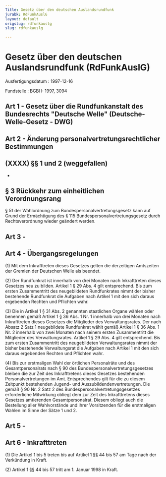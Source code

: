 ```yaml
---
Title: Gesetz über den deutschen Auslandsrundfunk
jurabk: RdFunkAuslG
layout: default
origslug: rdfunkauslg
slug: rdfunkauslg

---
```


# Gesetz über den deutschen Auslandsrundfunk (RdFunkAuslG)

Ausfertigungsdatum
:   1997-12-16

Fundstelle
:   BGBl I: 1997, 3094



## Art 1 - Gesetz über die Rundfunkanstalt des Bundesrechts "Deutsche Welle" (Deutsche-Welle-Gesetz - DWG)



## Art 2 - Änderung personalvertretungsrechtlicher Bestimmungen



## (XXXX) §§ 1 und 2 (weggefallen)

-


## § 3 Rückkehr zum einheitlichen Verordnungsrang

§ 51 der Wahlordnung zum Bundespersonalvertretungsgesetz kann auf Grund der Ermächtigung des § 115 Bundespersonalvertretungsgesetz durch Rechtsverordnung wieder geändert werden.


## Art 3 - 



## Art 4 - Übergangsregelungen

(1) Mit dem Inkrafttreten dieses Gesetzes gelten die derzeitigen Amtszeiten der Gremien der Deutschen Welle als beendet.

(2) Der Rundfunkrat ist innerhalb von drei Monaten nach Inkrafttreten dieses Gesetzes neu zu bilden. Artikel 1 § 29 Abs. 4 gilt entsprechend. Bis zum ersten Zusammentritt des neugebildeten Rundfunkrates nimmt der bisher bestehende Rundfunkrat die Aufgaben nach Artikel 1 mit den sich daraus ergebenden Rechten und Pflichten wahr.

(3) Die in Artikel 1 § 31 Abs. 2 genannten staatlichen Organe wählen oder benennen gemäß Artikel 1 § 36 Abs. 1 Nr. 1 innerhalb von drei Monaten nach Inkrafttreten dieses Gesetzes die Mitglieder des Verwaltungsrates. Der nach Absatz 2 Satz 1 neugebildete Rundfunkrat wählt gemäß Artikel 1 § 36 Abs. 1 Nr. 2 innerhalb von zwei Monaten nach seinem ersten Zusammentritt die Mitglieder des Verwaltungsrates. Artikel 1 § 29 Abs. 4 gilt entsprechend. Bis zum ersten Zusammentritt des neugebildeten Verwaltungsrates nimmt der bisher bestehende Verwaltungsrat die Aufgaben nach Artikel 1 mit den sich daraus ergebenden Rechten und Pflichten wahr.

(4) Bis zur erstmaligen Wahl der örtlichen Personalräte und des Gesamtpersonalrats nach § 90 des Bundespersonalvertretungsgesetzes bleiben die zur Zeit des Inkrafttretens dieses Gesetzes bestehenden Personalvertretungen im Amt. Entsprechendes gilt für die zu diesem Zeitpunkt bestehenden Jugend- und Auszubildendenvertretungen. Die gemäß § 90 Nr. 2 Satz 2 des Bundespersonalvertretungsgesetzes erforderliche Mitwirkung obliegt dem zur Zeit des Inkrafttretens dieses Gesetzes amtierenden Gesamtpersonalrat. Diesem obliegt auch die Bestellung aller Wahlvorstände und ihrer Vorsitzenden für die erstmaligen Wahlen im Sinne der Sätze 1 und 2.


## Art 5 - 



## Art 6 - Inkrafttreten

(1) Die Artikel 1 bis 5 treten bis auf Artikel 1 §§ 44 bis 57 am Tage nach der Verkündung in Kraft.

(2) Artikel 1 §§ 44 bis 57 tritt am 1. Januar 1998 in Kraft.

